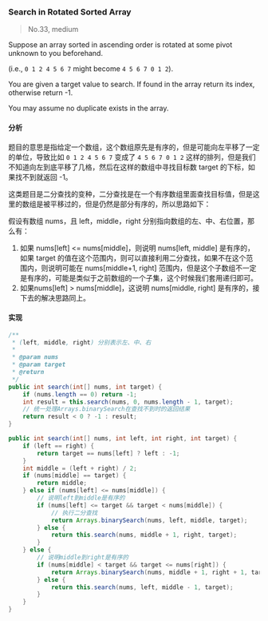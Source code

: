 ### Search in Rotated Sorted Array

> No.33, medium

Suppose an array sorted in ascending order is rotated at some pivot unknown to you beforehand.

(i.e., `0 1 2 4 5 6 7` might become `4 5 6 7 0 1 2`).

You are given a target value to search. If found in the array return its index, otherwise return -1.

You may assume no duplicate exists in the array.

#### 分析

题目的意思是指给定一个数组，这个数组原先是有序的，但是可能向左平移了一定的单位，导致比如 `0 1 2 4 5 6 7` 变成了 `4 5 6 7 0 1 2` 这样的排列，但是我们不知道向左到底平移了几格，然后在这样的数组中寻找目标数 target 的下标，如果找不到就返回 -1。

这类题目是二分查找的变种，二分查找是在一个有序数组里面查找目标值，但是这里的数组是被平移过的，但是仍然是部分有序的，所以思路如下：

假设有数组 nums，且 left，middle，right 分别指向数组的左、中、右位置，那么有：

1. 如果 nums[left] <= nums[middle]，则说明 nums[left, middle] 是有序的，如果 target 的值在这个范围内，则可以直接利用二分查找，如果不在这个范围内，则说明可能在 nums[middle+1, right] 范围内，但是这个子数组不一定是有序的，可能是类似于之前数组的一个子集，这个时候我们套用递归即可。
2. 如果nums[left] > nums[middle]，这说明 nums[middle, right] 是有序的，接下去的解决思路同上。

#### 实现

```java
/**
 * (left, middle, right) 分别表示左、中、右
 *
 * @param nums
 * @param target
 * @return
 */
public int search(int[] nums, int target) {
    if (nums.length == 0) return -1;
    int result = this.search(nums, 0, nums.length - 1, target);
    // 统一处理Arrays.binarySearch在查找不到时的返回结果
    return result < 0 ? -1 : result;
}

public int search(int[] nums, int left, int right, int target) {
    if (left == right) {
        return target == nums[left] ? left : -1;
    }
    int middle = (left + right) / 2;
    if (nums[middle] == target) {
        return middle;
    } else if (nums[left] <= nums[middle]) {
        // 说明left到middle是有序的
        if (nums[left] <= target && target < nums[middle]) {
            // 执行二分查找
            return Arrays.binarySearch(nums, left, middle, target);
        } else {
            return this.search(nums, middle + 1, right, target);
        }
    } else {
        // 说明middle到right是有序的
        if (nums[middle] < target && target <= nums[right]) {
            return Arrays.binarySearch(nums, middle + 1, right + 1, target);
        } else {
            return this.search(nums, left, middle - 1, target);
        }
    }
}
```